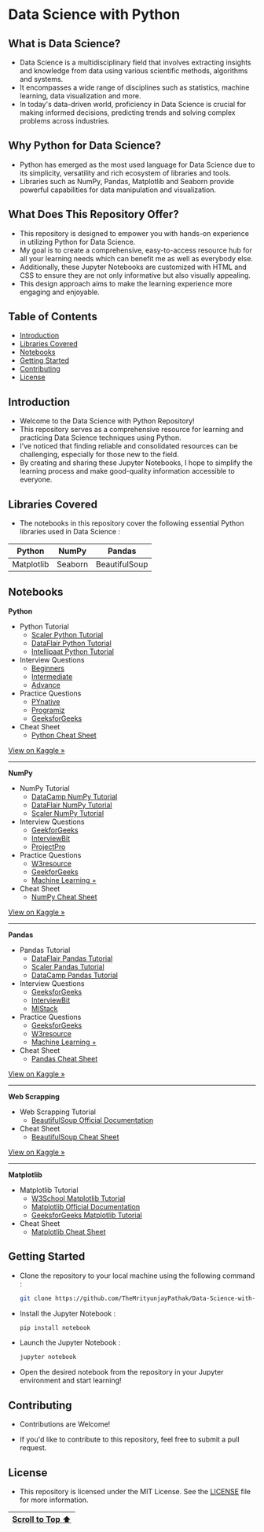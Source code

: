 # Data Science with Python

## What is Data Science?
- Data Science is a multidisciplinary field that involves extracting insights and knowledge from data using various scientific methods, algorithms and systems.
- It encompasses a wide range of disciplines such as statistics, machine learning, data visualization and more.
- In today's data-driven world, proficiency in Data Science is crucial for making informed decisions, predicting trends and solving complex problems across industries.

## Why Python for Data Science?
- Python has emerged as the most used language for Data Science due to its simplicity, versatility and rich ecosystem of libraries and tools. 
- Libraries such as NumPy, Pandas, Matplotlib and Seaborn provide powerful capabilities for data manipulation and visualization.

## What Does This Repository Offer?
- This repository is designed to empower you with hands-on experience in utilizing Python for Data Science.
- My goal is to create a comprehensive, easy-to-access resource hub for all your learning needs which can benefit me as well as everybody else.
- Additionally, these Jupyter Notebooks are customized with HTML and CSS to ensure they are not only informative but also visually appealing.
- This design approach aims to make the learning experience more engaging and enjoyable.

## Table of Contents

- [Introduction](#introduction)
- [Libraries Covered](#libraries-covered)
- [Notebooks](#notebooks)
- [Getting Started](#getting-started)
- [Contributing](#contributing)
- [License](#license)

## Introduction

- Welcome to the Data Science with Python Repository!
- This repository serves as a comprehensive resource for learning and practicing Data Science techniques using Python.
- I’ve noticed that finding reliable and consolidated resources can be challenging, especially for those new to the field.
- By creating and sharing these Jupyter Notebooks, I hope to simplify the learning process and make good-quality information accessible to everyone.

## Libraries Covered

- The notebooks in this repository cover the following essential Python libraries used in Data Science :

| Python | NumPy | Pandas |
|:--:|:--:|:--:|
| Matplotlib | Seaborn | BeautifulSoup |

## Notebooks

**Python**
- Python Tutorial
  - [Scaler Python Tutorial](https://www.scaler.com/topics/course/python-for-beginners/)
  - [DataFlair Python Tutorial](https://data-flair.training/courses/python-course/)
  - [Intellipaat Python Tutorial](https://intellipaat.com/academy/course/introduction-to-python-programming-free-course/)
- Interview Questions
  - [Beginners](https://data-flair.training/blogs/top-python-interview-questions-answer/)
  - [Intermediate](https://data-flair.training/blogs/python-interview-questions/)
  - [Advance](https://data-flair.training/blogs/python-programming-interview-questions/)
- Practice Questions
  - [PYnative](https://pynative.com/python-exercises-with-solutions/)
  - [Programiz](https://www.programiz.com/python-programming/examples)
  - [GeeksforGeeks](https://www.geeksforgeeks.org/python-programming-examples/)
- Cheat Sheet
  - [Python Cheat Sheet](https://www.pythoncheatsheet.org/)

[View on Kaggle »](https://www.kaggle.com/code/themrityunjaypathak/python-a-complete-guide)

---

**NumPy**
- NumPy Tutorial
  - [DataCamp NumPy Tutorial](https://www.datacamp.com/courses/introduction-to-numpy)
  - [DataFlair NumPy Tutorial](https://data-flair.training/courses/free-numpy-course-hindi/)
  - [Scaler NumPy Tutorial](https://www.scaler.com/topics/numpy/)
- Interview Questions
  - [GeekforGeeks](https://www.geeksforgeeks.org/numpy-interview-questions/)
  - [InterviewBit](https://www.interviewbit.com/numpy-interview-questions/)
  - [ProjectPro](https://www.projectpro.io/article/numpy-interview-questions-and-answers/980)
- Practice Questions
  - [W3resource](https://www.w3resource.com/python-exercises/numpy/index.php)
  - [GeekforGeeks](https://www.geeksforgeeks.org/python-numpy-practice-exercises-questions-and-solutions/)
  - [Machine Learning +](https://www.machinelearningplus.com/python/101-numpy-exercises-python/)
- Cheat Sheet
  - [NumPy Cheat Sheet](https://images.datacamp.com/image/upload/v1676302459/Marketing/Blog/Numpy_Cheat_Sheet.pdf)

[View on Kaggle »](https://www.kaggle.com/code/themrityunjaypathak/numpy-a-complete-guide)

---

**Pandas**
- Pandas Tutorial
  - [DataFlair Pandas Tutorial](https://data-flair.training/blogs/pandas-tutorials-home/)
  - [Scaler Pandas Tutorial](https://www.scaler.com/topics/pandas/)
  - [DataCamp Pandas Tutorial](https://www.datacamp.com/courses/data-manipulation-with-pandas)
- Interview Questions
  - [GeeksforGeeks](https://www.geeksforgeeks.org/pandas-interview-questions/)
  - [InterviewBit](https://www.interviewbit.com/pandas-interview-questions/)
  - [MlStack](https://www.mlstack.cafe/blog/pandas-python-interview-questions)
- Practice Questions
  - [GeeksforGeeks](https://www.geeksforgeeks.org/pandas-practice-excercises-questions-and-solutions/)
  - [W3resource](https://www.w3resource.com/python-exercises/pandas/index.php)
  - [Machine Learning +](https://www.machinelearningplus.com/python/101-pandas-exercises-python/)
- Cheat Sheet
  - [Pandas Cheat Sheet](https://pandas.pydata.org/Pandas_Cheat_Sheet.pdf)

[View on Kaggle »](https://www.kaggle.com/code/themrityunjaypathak/pandas-a-complete-guide) 

---

**Web Scrapping**
- Web Scrapping Tutorial
  - [BeautifulSoup Official Documentation](https://www.crummy.com/software/BeautifulSoup/bs4/doc/)
- Cheat Sheet
  - [BeautifulSoup Cheat Sheet](https://speedsheet.io/s/beautiful_soup#ZA3h)

[View on Kaggle »](https://www.kaggle.com/code/themrityunjaypathak/web-scrapping-with-python)

---

**Matplotlib**
- Matplotlib Tutorial
  - [W3School Matplotlib Tutorial](https://www.w3schools.com/python/matplotlib_intro.asp)
  - [Matplotlib Official Documentation](https://matplotlib.org/stable/users/explain/quick_start.html)
  - [GeeksforGeeks Matplotlib Tutorial](https://www.geeksforgeeks.org/matplotlib-tutorial/)
- Cheat Sheet
  - [Matplotlib Cheat Sheet](https://matplotlib.org/cheatsheets/cheatsheets.pdf)

## Getting Started

- Clone the repository to your local machine using the following command :
  ```bash
  git clone https://github.com/TheMrityunjayPathak/Data-Science-with-Python.git
  ```

- Install the Jupyter Notebook :
   ```bash
   pip install notebook
   ```

- Launch the Jupyter Notebook :
   ```bash
   jupyter notebook
   ```

- Open the desired notebook from the repository in your Jupyter environment and start learning!

## Contributing

- Contributions are Welcome!

- If you'd like to contribute to this repository, feel free to submit a pull request.

## License

- This repository is licensed under the MIT License. See the [LICENSE](./LICENSE) file for more information.

| [Scroll to Top ⬆️](#data-science-with-python) |
|:---:|

